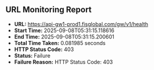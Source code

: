 ## URL Monitoring Report

- **URL:** https://api-gw1-prod1.fisglobal.com/gw/v1/health
- **Start Time:** 2025-09-08T05:31:15.118616
- **End Time:** 2025-09-08T05:31:15.200601
- **Total Time Taken:** 0.081985 seconds
- **HTTP Status Code:** 403
- **Status:** Failure
- **Failure Reason:** HTTP Status Code: 403
